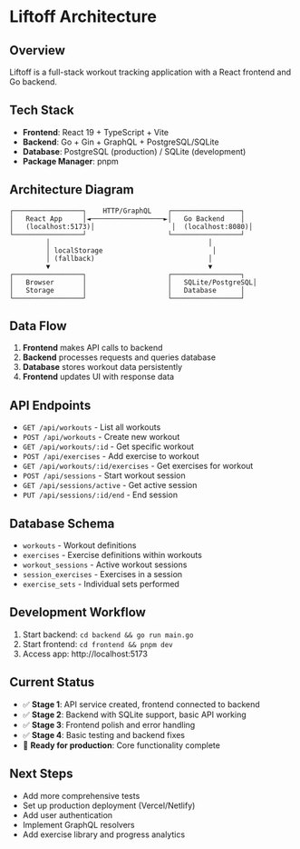 # Liftoff Architecture

## Overview
Liftoff is a full-stack workout tracking application with a React frontend and Go backend.

## Tech Stack
- **Frontend**: React 19 + TypeScript + Vite
- **Backend**: Go + Gin + GraphQL + PostgreSQL/SQLite
- **Database**: PostgreSQL (production) / SQLite (development)
- **Package Manager**: pnpm

## Architecture Diagram

```
┌─────────────────┐    HTTP/GraphQL    ┌─────────────────┐
│   React App     │◄──────────────────►│   Go Backend    │
│   (localhost:5173)│                   │  (localhost:8080)│
└─────────────────┘                    └─────────────────┘
         │                                       │
         │ localStorage                           │
         │ (fallback)                            │
         ▼                                       ▼
┌─────────────────┐                    ┌─────────────────┐
│   Browser       │                    │   SQLite/PostgreSQL│
│   Storage       │                    │   Database      │
└─────────────────┘                    └─────────────────┘
```

## Data Flow
1. **Frontend** makes API calls to backend
2. **Backend** processes requests and queries database
3. **Database** stores workout data persistently
4. **Frontend** updates UI with response data

## API Endpoints
- `GET /api/workouts` - List all workouts
- `POST /api/workouts` - Create new workout
- `GET /api/workouts/:id` - Get specific workout
- `POST /api/exercises` - Add exercise to workout
- `GET /api/workouts/:id/exercises` - Get exercises for workout
- `POST /api/sessions` - Start workout session
- `GET /api/sessions/active` - Get active session
- `PUT /api/sessions/:id/end` - End session

## Database Schema
- `workouts` - Workout definitions
- `exercises` - Exercise definitions within workouts
- `workout_sessions` - Active workout sessions
- `session_exercises` - Exercises in a session
- `exercise_sets` - Individual sets performed

## Development Workflow
1. Start backend: `cd backend && go run main.go`
2. Start frontend: `cd frontend && pnpm dev`
3. Access app: http://localhost:5173

## Current Status
- ✅ **Stage 1**: API service created, frontend connected to backend
- ✅ **Stage 2**: Backend with SQLite support, basic API working
- ✅ **Stage 3**: Frontend polish and error handling
- ✅ **Stage 4**: Basic testing and backend fixes
- 🚀 **Ready for production**: Core functionality complete

## Next Steps
- Add more comprehensive tests
- Set up production deployment (Vercel/Netlify)
- Add user authentication
- Implement GraphQL resolvers
- Add exercise library and progress analytics
